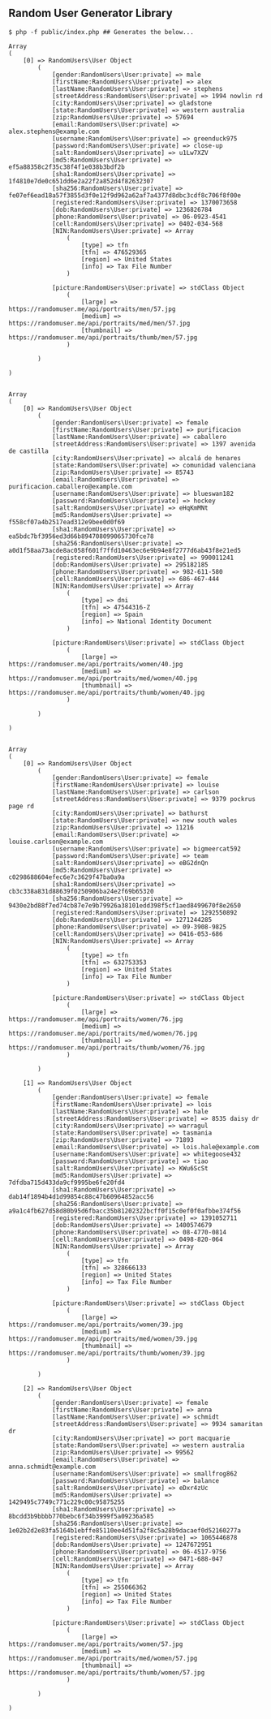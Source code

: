 ## Random User Generator Library

    $ php -f public/index.php ## Generates the below...
    
    Array
    (
        [0] => RandomUsers\User Object
            (
                [gender:RandomUsers\User:private] => male
                [firstName:RandomUsers\User:private] => alex
                [lastName:RandomUsers\User:private] => stephens
                [streetAddress:RandomUsers\User:private] => 1994 nowlin rd
                [city:RandomUsers\User:private] => gladstone
                [state:RandomUsers\User:private] => western australia
                [zip:RandomUsers\User:private] => 57694
                [email:RandomUsers\User:private] => alex.stephens@example.com
                [username:RandomUsers\User:private] => greenduck975
                [password:RandomUsers\User:private] => close-up
                [salt:RandomUsers\User:private] => u1Lw7XZV
                [md5:RandomUsers\User:private] => ef5a88358c2f35c38f4f1e038b3bdf2b
                [sha1:RandomUsers\User:private] => 1f4810e7de0c651dd6e2a22f2a852d4f82632307
                [sha256:RandomUsers\User:private] => fe07ef6ead18a57f3855d3f0e12f9d962a62af7a4377d8dbc3cdf8c706f8f00e
                [registered:RandomUsers\User:private] => 1370073658
                [dob:RandomUsers\User:private] => 1236826784
                [phone:RandomUsers\User:private] => 06-0923-4541
                [cell:RandomUsers\User:private] => 0402-034-568
                [NIN:RandomUsers\User:private] => Array
                    (
                        [type] => tfn
                        [tfn] => 476529365
                        [region] => United States
                        [info] => Tax File Number
                    )
    
                [picture:RandomUsers\User:private] => stdClass Object
                    (
                        [large] => https://randomuser.me/api/portraits/men/57.jpg
                        [medium] => https://randomuser.me/api/portraits/med/men/57.jpg
                        [thumbnail] => https://randomuser.me/api/portraits/thumb/men/57.jpg
                    )
    
            )
    
    )
    
    
    Array
    (
        [0] => RandomUsers\User Object
            (
                [gender:RandomUsers\User:private] => female
                [firstName:RandomUsers\User:private] => purificacion
                [lastName:RandomUsers\User:private] => caballero
                [streetAddress:RandomUsers\User:private] => 1397 avenida de castilla
                [city:RandomUsers\User:private] => alcalá de henares
                [state:RandomUsers\User:private] => comunidad valenciana
                [zip:RandomUsers\User:private] => 85743
                [email:RandomUsers\User:private] => purificacion.caballero@example.com
                [username:RandomUsers\User:private] => blueswan182
                [password:RandomUsers\User:private] => hockey
                [salt:RandomUsers\User:private] => eHqKmMNt
                [md5:RandomUsers\User:private] => f558cf07a4b2517ead312e9bee0d0f69
                [sha1:RandomUsers\User:private] => ea5bdc7bf3956ed3d66b894708099065730fce78
                [sha256:RandomUsers\User:private] => a0d1f58aa73acde8ac058f601f7ffd10463ec6e9b94e8f2777d6ab43f8e21ed5
                [registered:RandomUsers\User:private] => 990011241
                [dob:RandomUsers\User:private] => 295182185
                [phone:RandomUsers\User:private] => 982-611-580
                [cell:RandomUsers\User:private] => 686-467-444
                [NIN:RandomUsers\User:private] => Array
                    (
                        [type] => dni
                        [tfn] => 47544316-Z
                        [region] => Spain
                        [info] => National Identity Document
                    )
    
                [picture:RandomUsers\User:private] => stdClass Object
                    (
                        [large] => https://randomuser.me/api/portraits/women/40.jpg
                        [medium] => https://randomuser.me/api/portraits/med/women/40.jpg
                        [thumbnail] => https://randomuser.me/api/portraits/thumb/women/40.jpg
                    )
    
            )
    
    )
    
    
    Array
    (
        [0] => RandomUsers\User Object
            (
                [gender:RandomUsers\User:private] => female
                [firstName:RandomUsers\User:private] => louise
                [lastName:RandomUsers\User:private] => carlson
                [streetAddress:RandomUsers\User:private] => 9379 pockrus page rd
                [city:RandomUsers\User:private] => bathurst
                [state:RandomUsers\User:private] => new south wales
                [zip:RandomUsers\User:private] => 11216
                [email:RandomUsers\User:private] => louise.carlson@example.com
                [username:RandomUsers\User:private] => bigmeercat592
                [password:RandomUsers\User:private] => team
                [salt:RandomUsers\User:private] => eBG2dnQn
                [md5:RandomUsers\User:private] => c0298688604efec6e7c3629f47ba0a9a
                [sha1:RandomUsers\User:private] => cb3c338a831d88639f0250906ba24e2f69b65320
                [sha256:RandomUsers\User:private] => 9430e2bd88f7ed74cb87e7e9b79926a38101edd398f5cf1aed8499670f8e2650
                [registered:RandomUsers\User:private] => 1292550892
                [dob:RandomUsers\User:private] => 1271244285
                [phone:RandomUsers\User:private] => 09-3908-9825
                [cell:RandomUsers\User:private] => 0416-053-686
                [NIN:RandomUsers\User:private] => Array
                    (
                        [type] => tfn
                        [tfn] => 632753353
                        [region] => United States
                        [info] => Tax File Number
                    )
    
                [picture:RandomUsers\User:private] => stdClass Object
                    (
                        [large] => https://randomuser.me/api/portraits/women/76.jpg
                        [medium] => https://randomuser.me/api/portraits/med/women/76.jpg
                        [thumbnail] => https://randomuser.me/api/portraits/thumb/women/76.jpg
                    )
    
            )
    
        [1] => RandomUsers\User Object
            (
                [gender:RandomUsers\User:private] => female
                [firstName:RandomUsers\User:private] => lois
                [lastName:RandomUsers\User:private] => hale
                [streetAddress:RandomUsers\User:private] => 8535 daisy dr
                [city:RandomUsers\User:private] => warragul
                [state:RandomUsers\User:private] => tasmania
                [zip:RandomUsers\User:private] => 71893
                [email:RandomUsers\User:private] => lois.hale@example.com
                [username:RandomUsers\User:private] => whitegoose432
                [password:RandomUsers\User:private] => tiao
                [salt:RandomUsers\User:private] => KWu6ScSt
                [md5:RandomUsers\User:private] => 7dfdba715d433da9cf9995be6fe20fd4
                [sha1:RandomUsers\User:private] => dab14f1894b4d1d99854c88c47b60964852acc56
                [sha256:RandomUsers\User:private] => a9a1c4fb627d58d80b95d6fbacc35b81202322bcff0f15c0ef0f0afbbe374f56
                [registered:RandomUsers\User:private] => 1391052711
                [dob:RandomUsers\User:private] => 1400574679
                [phone:RandomUsers\User:private] => 08-4770-0814
                [cell:RandomUsers\User:private] => 0498-820-064
                [NIN:RandomUsers\User:private] => Array
                    (
                        [type] => tfn
                        [tfn] => 328666133
                        [region] => United States
                        [info] => Tax File Number
                    )
    
                [picture:RandomUsers\User:private] => stdClass Object
                    (
                        [large] => https://randomuser.me/api/portraits/women/39.jpg
                        [medium] => https://randomuser.me/api/portraits/med/women/39.jpg
                        [thumbnail] => https://randomuser.me/api/portraits/thumb/women/39.jpg
                    )
    
            )
    
        [2] => RandomUsers\User Object
            (
                [gender:RandomUsers\User:private] => female
                [firstName:RandomUsers\User:private] => anna
                [lastName:RandomUsers\User:private] => schmidt
                [streetAddress:RandomUsers\User:private] => 9934 samaritan dr
                [city:RandomUsers\User:private] => port macquarie
                [state:RandomUsers\User:private] => western australia
                [zip:RandomUsers\User:private] => 99562
                [email:RandomUsers\User:private] => anna.schmidt@example.com
                [username:RandomUsers\User:private] => smallfrog862
                [password:RandomUsers\User:private] => balance
                [salt:RandomUsers\User:private] => eDxr4zUc
                [md5:RandomUsers\User:private] => 1429495c7749c771c229c00c95875255
                [sha1:RandomUsers\User:private] => 8bcdd3b9bbbb770bebc6f34b3999f5a09236a585
                [sha256:RandomUsers\User:private] => 1e02b2d2e83fa5164b1ebffe85110ee4d51fa2f8c5a28b9dacaef0d52160277a
                [registered:RandomUsers\User:private] => 1065446878
                [dob:RandomUsers\User:private] => 1247672951
                [phone:RandomUsers\User:private] => 06-4517-9756
                [cell:RandomUsers\User:private] => 0471-688-047
                [NIN:RandomUsers\User:private] => Array
                    (
                        [type] => tfn
                        [tfn] => 255066362
                        [region] => United States
                        [info] => Tax File Number
                    )
    
                [picture:RandomUsers\User:private] => stdClass Object
                    (
                        [large] => https://randomuser.me/api/portraits/women/57.jpg
                        [medium] => https://randomuser.me/api/portraits/med/women/57.jpg
                        [thumbnail] => https://randomuser.me/api/portraits/thumb/women/57.jpg
                    )
    
            )
    
    )
